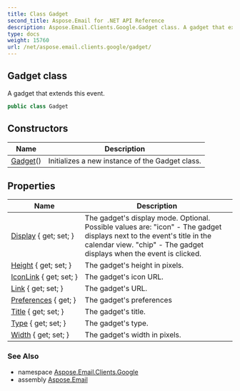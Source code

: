 ```yaml
---
title: Class Gadget
second_title: Aspose.Email for .NET API Reference
description: Aspose.Email.Clients.Google.Gadget class. A gadget that extends this event
type: docs
weight: 15760
url: /net/aspose.email.clients.google/gadget/
---
```

## Gadget class

A gadget that extends this event.

```csharp
public class Gadget
```

## Constructors

| Name | Description |
| --- | --- |
| [Gadget](gadget/)() | Initializes a new instance of the Gadget class. |

## Properties

| Name | Description |
| --- | --- |
| [Display](../../aspose.email.clients.google/gadget/display/) { get; set; } | The gadget's display mode. Optional. Possible values are: "icon" - The gadget displays next to the event's title in the calendar view. "chip" - The gadget displays when the event is clicked. |
| [Height](../../aspose.email.clients.google/gadget/height/) { get; set; } | The gadget's height in pixels. |
| [IconLink](../../aspose.email.clients.google/gadget/iconlink/) { get; set; } | The gadget's icon URL. |
| [Link](../../aspose.email.clients.google/gadget/link/) { get; set; } | The gadget's URL. |
| [Preferences](../../aspose.email.clients.google/gadget/preferences/) { get; } | The gadget's preferences |
| [Title](../../aspose.email.clients.google/gadget/title/) { get; set; } | The gadget's title. |
| [Type](../../aspose.email.clients.google/gadget/type/) { get; set; } | The gadget's type. |
| [Width](../../aspose.email.clients.google/gadget/width/) { get; set; } | The gadget's width in pixels. |

### See Also

* namespace [Aspose.Email.Clients.Google](../../aspose.email.clients.google/)
* assembly [Aspose.Email](../../)


